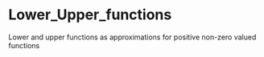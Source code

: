 # Lower_Upper_functions
Lower and upper functions as approximations for positive non-zero valued functions

